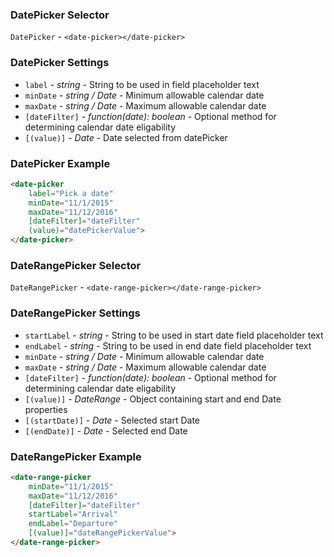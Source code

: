 ### DatePicker Selector
`DatePicker` - `<date-picker></date-picker>`

### DatePicker Settings
  * `label` _- string_ -
    String to be used in field placeholder text
  * `minDate` _- string / Date_ -
    Minimum allowable calendar date
  * `maxDate` _- string / Date_ -
    Maximum allowable calendar date
  * `[dateFilter]` _- function(date): boolean_ -
    Optional method for determining calendar date eligability
  * `[(value)]` _- Date_ -
    Date selected from datePicker


### DatePicker Example
```html
<date-picker
    label="Pick a date"
    minDate="11/1/2015"
    maxDate="11/12/2016" 
    [dateFilter]="dateFilter"
    (value)="datePickerValue">
</date-picker>
```



### DateRangePicker Selector
`DateRangePicker` - `<date-range-picker></date-range-picker>`

### DateRangePicker Settings
  * `startLabel` _- string_ -
    String to be used in start date field placeholder text
  * `endLabel` _- string_ -
    String to be used in end date field placeholder text
  * `minDate` _- string / Date_ -
    Minimum allowable calendar date
  * `maxDate` _- string / Date_ -
    Maximum allowable calendar date
  * `[dateFilter]` _- function(date): boolean_ -
    Optional method for determining calendar date eligability
  * `[(value)]` _- DateRange_ -
    Object containing start and end Date properties
  * `[(startDate)]` _- Date_ -
    Selected start Date
  * `[(endDate)]` _- Date_ -
    Selected end Date


### DateRangePicker Example
```html
<date-range-picker
    minDate="11/1/2015"
    maxDate="11/12/2016" 
    [dateFilter]="dateFilter"
    startLabel="Arrival"
    endLabel="Departure"
    [(value)]="dateRangePickerValue">
</date-range-picker>
```
